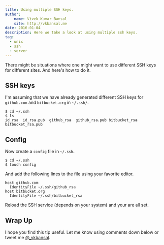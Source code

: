 ```yaml
---
title: Using multiple SSH keys.
author: 
    name: Vivek Kumar Bansal
    site: http://vkbansal.me
date: 2016-01-04
description: Here we take a look at using multiple ssh keys.
tag:
  - unix
  - ssh
  - server
---
```

There might be situations where one might want to use different SSH keys for different sites. And here's how to do it.

## SSH keys

I'm assuming that we have already generated different SSH keys for `github.com` and `bitbucket.org` in `~/.ssh/`.

```
$ cd ~/.ssh
$ ls
id_rsa  id_rsa.pub  github_rsa  github_rsa.pub bitbucket_rsa  bitbucket_rsa.pub
```

## Config

Now create a `config` file in `~/.ssh`.

```
$ cd ~/.ssh
$ touch config
```

And add the following lines to the file using your favorite editor.

```
host github.com
  IdentityFile ~/.ssh/github_rsa
host bitbucket.org
  IdentityFile ~/.ssh/bitbucket_rsa
```

Reload the SSH service (depends on your system) and your are all set.

## Wrap Up
I hope you find this tip useful. Let me know using comments down below or tweet me [@_vkbansal](https://twitter.com/_vkbansal).
